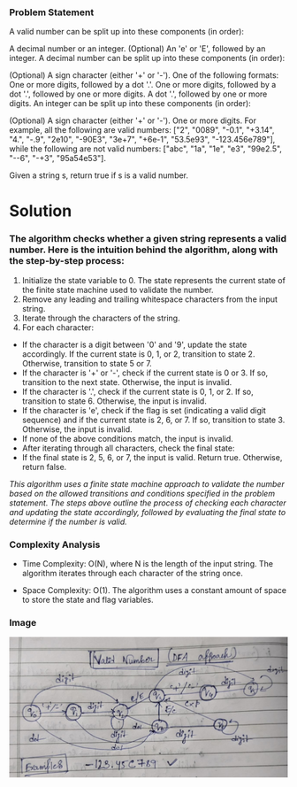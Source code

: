 ### Problem Statement

A valid number can be split up into these components (in order):

A decimal number or an integer.
(Optional) An 'e' or 'E', followed by an integer.
A decimal number can be split up into these components (in order):

(Optional) A sign character (either '+' or '-').
One of the following formats:
One or more digits, followed by a dot '.'.
One or more digits, followed by a dot '.', followed by one or more digits.
A dot '.', followed by one or more digits.
An integer can be split up into these components (in order):

(Optional) A sign character (either '+' or '-').
One or more digits.
For example, all the following are valid numbers: ["2", "0089", "-0.1", "+3.14", "4.", "-.9", "2e10", "-90E3", "3e+7", "+6e-1", "53.5e93", "-123.456e789"], while the following are not valid numbers: ["abc", "1a", "1e", "e3", "99e2.5", "--6", "-+3", "95a54e53"].

Given a string s, return true if s is a valid number.


# Solution

### The algorithm checks whether a given string represents a valid number. Here is the intuition behind the algorithm, along with the step-by-step process:

1. Initialize the state variable to 0. The state represents the current state of the finite state machine used to validate the number.
2. Remove any leading and trailing whitespace characters from the input string.
3. Iterate through the characters of the string.
4. For each character:
- If the character is a digit between '0' and '9', update the state accordingly. If the current state is 0, 1, or 2, transition to state 2. Otherwise, transition to state 5 or 7.
- If the character is '+' or '-', check if the current state is 0 or 3. If so, transition to the next state. Otherwise, the input is invalid.
- If the character is '.', check if the current state is 0, 1, or 2. If so, transition to state 6. Otherwise, the input is invalid.
- If the character is 'e', check if the flag is set (indicating a valid digit sequence) and if the current state is 2, 6, or 7. If so, transition to state 3. Otherwise, the input is invalid.
- If none of the above conditions match, the input is invalid.
- After iterating through all characters, check the final state:
- If the final state is 2, 5, 6, or 7, the input is valid. Return true.
Otherwise, return false.


_This algorithm uses a finite state machine approach to validate the number based on the allowed transitions and conditions specified in the problem statement. The steps above outline the process of checking each character and updating the state accordingly, followed by evaluating the final state to determine if the number is valid._

### Complexity Analysis

- Time Complexity: O(N), where N is the length of the input string. The algorithm iterates through each character of the string once.

- Space Complexity: O(1). The algorithm uses a constant amount of space to store the state and flag variables.

### Image

![ValidNumber](validnumber.jpeg)